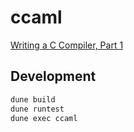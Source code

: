 # ccaml

[Writing a C Compiler, Part 1](https://norasandler.com/2017/11/29/Write-a-Compiler.html)

## Development

```bash
dune build
dune runtest
dune exec ccaml
```

